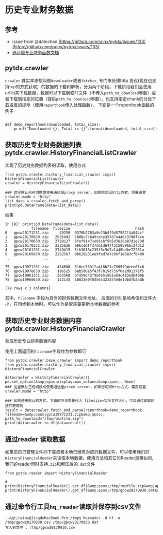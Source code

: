 
# 历史专业财务数据

## 参考

- issue from @datochan [https://github.com/rainx/pytdx/issues/133](https://github.com/rainx/pytdx/issues/133)
- [通达信专业财务函数文档](http://www.tdx.com.cn/products/helpfile/tdxw/chm/%E7%AC%AC%E4%B8%89%E7%AB%A0%20%20%20%E5%9F%BA%E7%A1%80%E5%8A%9F%E8%83%BD/3-3/3-3-2/3-3-2-15/3-3-2-15.html)

## pytdx.crawler

`crawler` 其实本来想叫做`downloader`或者`fetcher`, 专门来处理http 协议(现在也支持tcp的方式获取）的数据的下载和解析，分为两个阶段，下载阶段我们会使用urllib来下载数据，数据可以下载到临时文件（不传入`path_to_download`参数）或者下载到指定的位置（提供`path_to_download`参数），也支持指定chunk的分段下载进度的提示（使用`reporthook`传入处理函数）， 下面是一个reporthook函数的例子

```

def demo_reporthook(downloaded, total_size):
    print("Downloaded {}, Total is {}".format(downloaded, total_size))

```

## 获取历史专业财务数据列表 pytdx.crawler.HistoryFinancialListCrawler

实现了历史财务数据列表的读取，使用方式

```
from pytdx.crawler.history_financial_crawler import HistoryFinancialListCrawler
crawler = HistoryFinancialListCrawler()

### 这里默认已经切换成使用通达信proxy server，如果想切回http方式，需要设置 crawler.mode = "http"
list_data = crawler.fetch_and_parse()
print(pd.DataFrame(data=list_data))

```

结果

```
In [8]: print(pd.DataFrame(data=list_data))
            filename  filesize                              hash
0   gpcw20171231.zip     49250  0370b2703a0e23b4f9d87587f4a844cf
1   gpcw20170930.zip   2535402  780bc7c649cdce35567a44dc3700f4ce
2   gpcw20170630.zip   2739127  5fef91471e01ebf9b5d3628a87d1e73d
3   gpcw20170331.zip   2325626  a9bcebff37dd1d647f3159596bc2f312
4   gpcw20161231.zip   2749415  3fb3018c235f6c9d7a1448bdbe72281a
5   gpcw20160930.zip   2262567  8b629231ee9fad7e7c86f1e683cfb489
..               ...       ...                               ...

75  gpcw19971231.zip    434680  316ce733f2a4f6b21c7865f94eee01c8
76  gpcw19970630.zip    196525  6eb5d8e5f43f7b19d756f0a2d91371f5
77  gpcw19961231.zip    363568  bfd59d42f9b6651861e84c483edb499b
78  gpcw19960630.zip    122145  18023e9f84565323874e8e1dbdfb2adb

[79 rows x 3 columns]

```

其中，`filename` 字段为具体的财务数据文件地址， 后面的分别是哈希值和文件大小，在同步到本地时，可以作为是否需要更新本地数据的参考

## 获取历史专业财务数据内容 pytdx.crawler.HistoryFinancialCrawler

获取历史专业财务数据内容

使用上面返回的`filename`字段作为参数即可

```
from pytdx.crawler.base_crawler import demo_reporthook
from pytdx.crawler.history_financial_crawler import HistoryFinancialCrawler

datacrawler = HistoryFinancialCrawler()
pd.set_option(&amp;apos;display.max_columns&amp;apos;, None)
### 这里默认已经切换成使用通达信proxy server，如果想切回http方式，需要设置 crawler.mode = "http"

### 如果使用默认的方式，下面的方法需要传入 filesize=实际文件大小，可以通过前面的接口获取到
result = datacrawler.fetch_and_parse(reporthook=demo_reporthook, filename=&amp;apos;gpcw19971231.zip&amp;apos;, path_to_download="/tmp/tmpfile.zip")
print(datacrawler.to_df(data=result))

```

## 通过reader 读取数据

如果您自己管理文件的下载或者本地已经有对应的数据文件，可以使用我们的 `HistoryFinancialReader`来读取本地数据，使用方法和其它的Reader是类似的, 我们的reader同时支持`.zip`和解压后的`.dat`文件

```
from pytdx.reader import HistoryFinancialReader

# print(HistoryFinancialReader().get_df(&amp;apos;/tmp/tmpfile.zip&amp;apos;))
print(HistoryFinancialReader().get_df(&amp;apos;/tmp/gpcw20170930.dat&amp;apos;))

```

## 通过命令行工具`hq_reader`读取并保存到csv文件

```
--&gt;rainx@JingdeMacBook-Pro:/tmp$ hqreader -d hf -o /tmp/gpcw20170930.csv /tmp/gpcw20170930.dat
写入到文件 : /tmp/gpcw20170930.csv

```
